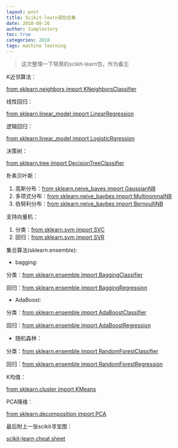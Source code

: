 ```yaml
---
layout: post
title: Scikit-learn调包合集
date: 2018-08-26
author: Simplestory
toc: true
categories: 2018
tags: machine learning
---
```


>这次整理一下常用的scikit-learn包，作为备忘

K近邻算法：

[from sklearn.neighbors import KNeighborsClassifier](http://scikit-learn.org/stable/modules/generated/sklearn.neighbors.KNeighborsClassifier.html)

线性回归：

[from sklearn.linear_model import LinearRegression](http://scikit-learn.org/stable/modules/generated/sklearn.linear_model.LinearRegression.html)

逻辑回归：

[from sklearn.linear_model import LogisticRgression](http://scikit-learn.org/stable/modules/generated/sklearn.linear_model.LogisticRegression.html)

决策树：

[from sklearn.tree import DecisionTreeClassifier](http://scikit-learn.org/stable/modules/generated/sklearn.tree.DecisionTreeClassifier.html)

朴素贝叶斯：

1. 高斯分布：[from sklearn.neive_bayes import GaussianNB](http://scikit-learn.org/stable/modules/generated/sklearn.naive_bayes.GaussianNB.html)
2. 多项式分布：[from sklearn.neive_baybes import MultinomnalNB](http://scikit-learn.org/stable/modules/generated/sklearn.naive_bayes.MultinomialNB.html#sklearn.naive_bayes.MultinomialNB)
3. 伯努利分布：[from sklearn.neive_baybes import BernoulliNB](http://scikit-learn.org/stable/modules/generated/sklearn.naive_bayes.BernoulliNB.html#sklearn.naive_bayes.BernoulliNB)

支持向量机：

1. 分类：[from sklearn.svm import SVC](http://scikit-learn.org/stable/modules/generated/sklearn.svm.SVC.html)
2. 回归：[from sklearn.svm import SVR](http://scikit-learn.org/stable/modules/generated/sklearn.svm.SVR.html)

集合算法(sklearn.ensemble):

- bagging: 

分类：[from sklearn.ensemble import BaggingClassifier](http://scikit-learn.org/stable/modules/generated/sklearn.ensemble.BaggingClassifier.html)

回归：[from sklearn.ensemble import BaggingRegression](http://scikit-learn.org/stable/modules/generated/sklearn.ensemble.BaggingRegressor.html#sklearn.ensemble.BaggingRegressor)

- AdaBoost:

分类：[from sklearn.ensemble import AdaBoostClassifier](http://scikit-learn.org/stable/modules/generated/sklearn.ensemble.AdaBoostClassifier.html)

回归：[from sklearn.ensemble import AdaBoostRegression](http://scikit-learn.org/stable/modules/generated/sklearn.ensemble.AdaBoostRegressor.html#sklearn.ensemble.AdaBoostRegressor)

- 随机森林：

分类：[from sklearn.ensemble import RandomForestClassifier](http://scikit-learn.org/stable/modules/generated/sklearn.ensemble.RandomForestClassifier.html)

回归：[from sklearn.ensemble import RandomForestRegression](http://scikit-learn.org/stable/modules/generated/sklearn.ensemble.RandomForestRegressor.html#sklearn.ensemble.RandomForestRegressor)

K均值：

[from sklearn.cluster import KMeans](http://scikit-learn.org/stable/modules/generated/sklearn.cluster.KMeans.html)

PCA降维：

[from sklearn.decomposition import PCA](http://scikit-learn.org/stable/modules/generated/sklearn.decomposition.PCA.html)

最后附上一张scikit寻宝图：

[scikit-learn cheat sheet](http://scikit-learn.org/stable/tutorial/machine_learning_map/index.html)